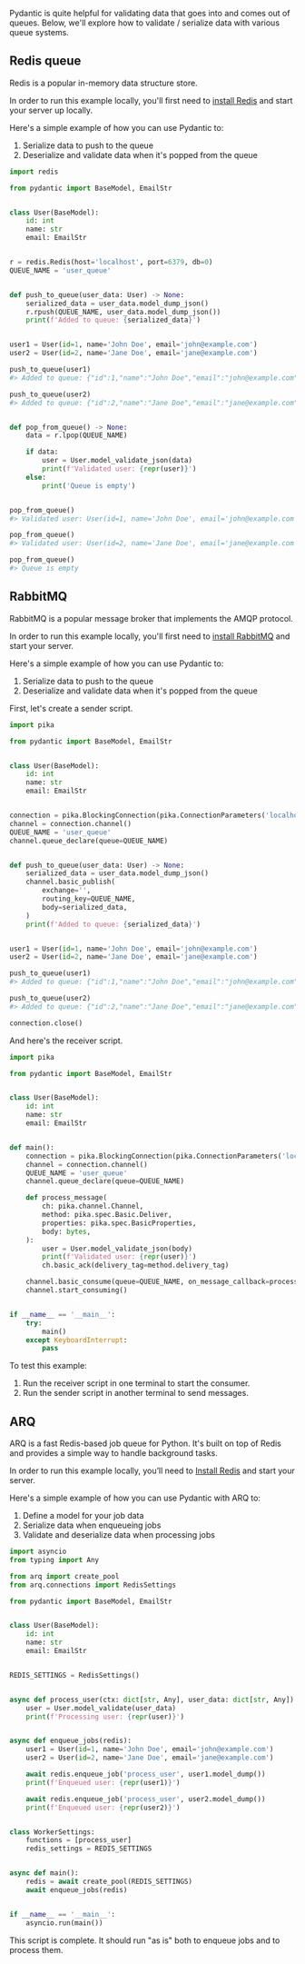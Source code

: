 Pydantic is quite helpful for validating data that goes into and comes out of queues. Below,
we'll explore how to validate / serialize data with various queue systems.

## Redis queue

Redis is a popular in-memory data structure store.

In order to run this example locally, you'll first need to [install Redis](https://redis.io/docs/latest/operate/oss_and_stack/install/install-redis/)
and start your server up locally.

Here's a simple example of how you can use Pydantic to:

1. Serialize data to push to the queue
2. Deserialize and validate data when it's popped from the queue

```python {test="skip"}
import redis

from pydantic import BaseModel, EmailStr


class User(BaseModel):
    id: int
    name: str
    email: EmailStr


r = redis.Redis(host='localhost', port=6379, db=0)
QUEUE_NAME = 'user_queue'


def push_to_queue(user_data: User) -> None:
    serialized_data = user_data.model_dump_json()
    r.rpush(QUEUE_NAME, user_data.model_dump_json())
    print(f'Added to queue: {serialized_data}')


user1 = User(id=1, name='John Doe', email='john@example.com')
user2 = User(id=2, name='Jane Doe', email='jane@example.com')

push_to_queue(user1)
#> Added to queue: {"id":1,"name":"John Doe","email":"john@example.com"}

push_to_queue(user2)
#> Added to queue: {"id":2,"name":"Jane Doe","email":"jane@example.com"}


def pop_from_queue() -> None:
    data = r.lpop(QUEUE_NAME)

    if data:
        user = User.model_validate_json(data)
        print(f'Validated user: {repr(user)}')
    else:
        print('Queue is empty')


pop_from_queue()
#> Validated user: User(id=1, name='John Doe', email='john@example.com')

pop_from_queue()
#> Validated user: User(id=2, name='Jane Doe', email='jane@example.com')

pop_from_queue()
#> Queue is empty
```

## RabbitMQ

RabbitMQ is a popular message broker that implements the AMQP protocol.

In order to run this example locally, you'll first need to [install RabbitMQ](https://www.rabbitmq.com/download.html) and start your server.

Here's a simple example of how you can use Pydantic to:

1. Serialize data to push to the queue
2. Deserialize and validate data when it's popped from the queue

First, let's create a sender script.

```python {test="skip"}
import pika

from pydantic import BaseModel, EmailStr


class User(BaseModel):
    id: int
    name: str
    email: EmailStr


connection = pika.BlockingConnection(pika.ConnectionParameters('localhost'))
channel = connection.channel()
QUEUE_NAME = 'user_queue'
channel.queue_declare(queue=QUEUE_NAME)


def push_to_queue(user_data: User) -> None:
    serialized_data = user_data.model_dump_json()
    channel.basic_publish(
        exchange='',
        routing_key=QUEUE_NAME,
        body=serialized_data,
    )
    print(f'Added to queue: {serialized_data}')


user1 = User(id=1, name='John Doe', email='john@example.com')
user2 = User(id=2, name='Jane Doe', email='jane@example.com')

push_to_queue(user1)
#> Added to queue: {"id":1,"name":"John Doe","email":"john@example.com"}

push_to_queue(user2)
#> Added to queue: {"id":2,"name":"Jane Doe","email":"jane@example.com"}

connection.close()
```

And here's the receiver script.

```python {test="skip"}
import pika

from pydantic import BaseModel, EmailStr


class User(BaseModel):
    id: int
    name: str
    email: EmailStr


def main():
    connection = pika.BlockingConnection(pika.ConnectionParameters('localhost'))
    channel = connection.channel()
    QUEUE_NAME = 'user_queue'
    channel.queue_declare(queue=QUEUE_NAME)

    def process_message(
        ch: pika.channel.Channel,
        method: pika.spec.Basic.Deliver,
        properties: pika.spec.BasicProperties,
        body: bytes,
    ):
        user = User.model_validate_json(body)
        print(f'Validated user: {repr(user)}')
        ch.basic_ack(delivery_tag=method.delivery_tag)

    channel.basic_consume(queue=QUEUE_NAME, on_message_callback=process_message)
    channel.start_consuming()


if __name__ == '__main__':
    try:
        main()
    except KeyboardInterrupt:
        pass
```

To test this example:

1. Run the receiver script in one terminal to start the consumer.
2. Run the sender script in another terminal to send messages.

## ARQ

ARQ is a fast Redis-based job queue for Python.
It's built on top of Redis and provides a simple way to handle background tasks.

In order to run this example locally, you’ll need to [Install Redis](https://redis.io/docs/latest/operate/oss_and_stack/install/install-redis/) and start your server.

Here's a simple example of how you can use Pydantic with ARQ to:

1. Define a model for your job data
2. Serialize data when enqueueing jobs
3. Validate and deserialize data when processing jobs

```python {test="skip"}
import asyncio
from typing import Any

from arq import create_pool
from arq.connections import RedisSettings

from pydantic import BaseModel, EmailStr


class User(BaseModel):
    id: int
    name: str
    email: EmailStr


REDIS_SETTINGS = RedisSettings()


async def process_user(ctx: dict[str, Any], user_data: dict[str, Any]) -> None:
    user = User.model_validate(user_data)
    print(f'Processing user: {repr(user)}')


async def enqueue_jobs(redis):
    user1 = User(id=1, name='John Doe', email='john@example.com')
    user2 = User(id=2, name='Jane Doe', email='jane@example.com')

    await redis.enqueue_job('process_user', user1.model_dump())
    print(f'Enqueued user: {repr(user1)}')

    await redis.enqueue_job('process_user', user2.model_dump())
    print(f'Enqueued user: {repr(user2)}')


class WorkerSettings:
    functions = [process_user]
    redis_settings = REDIS_SETTINGS


async def main():
    redis = await create_pool(REDIS_SETTINGS)
    await enqueue_jobs(redis)


if __name__ == '__main__':
    asyncio.run(main())
```

This script is complete.
It should run "as is" both to enqueue jobs and to process them.
<!-- TODO: kafka, celery, etc - better for SEO, great for new contributors! -->

